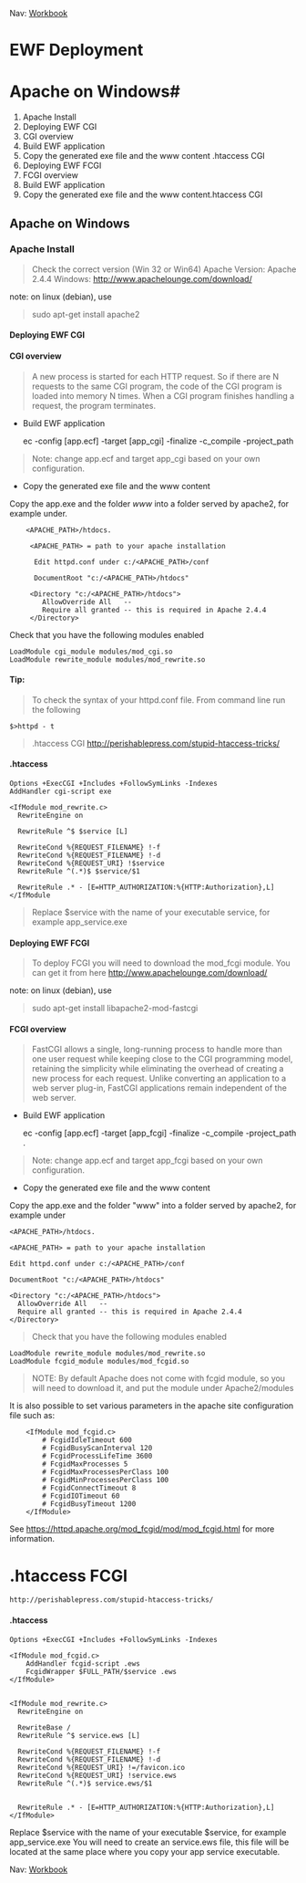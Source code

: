 Nav: [Workbook](../workbook.md)

EWF Deployment 
==============

# Apache on Windows#

1. Apache Install
2. Deploying EWF CGI
3. CGI overview
  1. Build EWF application
  2. Copy the generated exe file and the www content .htaccess CGI
4. Deploying EWF FCGI
5. FCGI overview
  1. Build EWF application
  2. Copy the generated exe file and the www content.htaccess CGI



## Apache on Windows

### Apache Install

>Check the correct version (Win 32 or Win64)
>Apache Version:  Apache 2.4.4 
>Windows: http://www.apachelounge.com/download/

note: on linux (debian), use 
> sudo apt-get install apache2

#### Deploying EWF CGI

#### CGI overview
>A new process is started for each HTTP request. So if there are N requests to the same 
>CGI program, the code of the CGI program is loaded into memory N times.
>When a CGI program finishes handling a request,  the program terminates.

* Build EWF application

    ec -config [app.ecf] -target [app_cgi] -finalize -c_compile -project_path


>Note: change app.ecf and target app_cgi  based on your own configuration.

* Copy the generated exe file and the www content 

Copy the app.exe and the folder _www_  into a folder served by apache2, for example under.


        <APACHE_PATH>/htdocs. 
        
         <APACHE_PATH> = path to your apache installation

          Edit httpd.conf under c:/<APACHE_PATH>/conf

          DocumentRoot "c:/<APACHE_PATH>/htdocs"

         <Directory "c:/<APACHE_PATH>/htdocs">
            AllowOverride All   --
            Require all granted -- this is required in Apache 2.4.4
         </Directory>

Check that you have the following modules enabled

    LoadModule cgi_module modules/mod_cgi.so
    LoadModule rewrite_module modules/mod_rewrite.so

#### Tip:
>To check the syntax of your httpd.conf file. From command line run the following 

    $>httpd - t


>.htaccess CGI
    http://perishablepress.com/stupid-htaccess-tricks/

#### .htaccess

    Options +ExecCGI +Includes +FollowSymLinks -Indexes
    AddHandler cgi-script exe
    
    <IfModule mod_rewrite.c>
      RewriteEngine on
    
      RewriteRule ^$ $service [L]
    
      RewriteCond %{REQUEST_FILENAME} !-f
      RewriteCond %{REQUEST_FILENAME} !-d
      RewriteCond %{REQUEST_URI} !$service
      RewriteRule ^(.*)$ $service/$1 
      
      RewriteRule .* - [E=HTTP_AUTHORIZATION:%{HTTP:Authorization},L]
    </IfModule

>Replace $service with the name of your executable service, for example app_service.exe


#### Deploying EWF FCGI
>To deploy FCGI you will need to download the mod_fcgi module. 
>You can get it from here http://www.apachelounge.com/download/

note: on linux (debian), use 
> sudo apt-get install libapache2-mod-fastcgi

#### FCGI overview
>FastCGI allows a single, long-running process to handle more than one user request while keeping close to the CGI programming model, retaining the simplicity while eliminating the overhead of creating a new process for each request. Unlike converting an application to a web server plug-in, FastCGI applications remain independent of the web server.

* Build EWF application

    ec -config [app.ecf] -target [app_fcgi] -finalize -c_compile -project_path .

>Note: change app.ecf and target app_fcgi  based on your own configuration.

* Copy the generated exe file and the www content 

Copy the app.exe and the folder "www"  into a folder served by apache2, for example under

    <APACHE_PATH>/htdocs. 
    
    <APACHE_PATH> = path to your apache installation

    Edit httpd.conf under c:/<APACHE_PATH>/conf

    DocumentRoot "c:/<APACHE_PATH>/htdocs"

    <Directory "c:/<APACHE_PATH>/htdocs">
      AllowOverride All   --
      Require all granted -- this is required in Apache 2.4.4
    </Directory>

>Check that you have the following modules enabled

    LoadModule rewrite_module modules/mod_rewrite.so
    LoadModule fcgid_module modules/mod_fcgid.so

>NOTE: By default Apache does not come with fcgid module, so you will need to download it, and put the module under Apache2/modules

It is also possible to set various parameters in the apache site configuration file such as:
```
	<IfModule mod_fcgid.c>
		# FcgidIdleTimeout 600
		# FcgidBusyScanInterval 120
		# FcgidProcessLifeTime 3600
		# FcgidMaxProcesses 5
		# FcgidMaxProcessesPerClass 100
		# FcgidMinProcessesPerClass 100
		# FcgidConnectTimeout 8
		# FcgidIOTimeout 60
		# FcgidBusyTimeout 1200
	</IfModule>
```		
See https://httpd.apache.org/mod_fcgid/mod/mod_fcgid.html for more information.

# .htaccess FCGI

```
http://perishablepress.com/stupid-htaccess-tricks/
```

#### .htaccess

    Options +ExecCGI +Includes +FollowSymLinks -Indexes
    
    <IfModule mod_fcgid.c>
	    AddHandler fcgid-script .ews
    	FcgidWrapper $FULL_PATH/$service .ews
    </IfModule>
    
    
    <IfModule mod_rewrite.c>
      RewriteEngine on
    
      RewriteBase /
      RewriteRule ^$ service.ews [L]
    
      RewriteCond %{REQUEST_FILENAME} !-f
      RewriteCond %{REQUEST_FILENAME} !-d
      RewriteCond %{REQUEST_URI} !=/favicon.ico
      RewriteCond %{REQUEST_URI} !service.ews
      RewriteRule ^(.*)$ service.ews/$1 
      
      
      RewriteRule .* - [E=HTTP_AUTHORIZATION:%{HTTP:Authorization},L]
    </IfModule>

Replace $service with the name of your executable $service, for example app_service.exe
You will need to create an service.ews file, this file will be located at the same place where you copy your app service executable.

Nav: [Workbook](../workbook.md)
